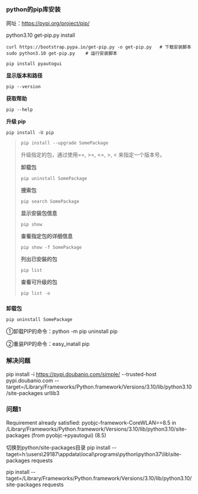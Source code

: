 ### python的pip库安装

网址：https://pypi.org/project/pip/

python3.10 get-pip.py install

```
curl https://bootstrap.pypa.io/get-pip.py -o get-pip.py   # 下载安装脚本
sudo python3.10 get-pip.py    # 运行安装脚本
```

```
pip install pyautogui
```

**显示版本和路径**

```
pip --version
```

**获取帮助**

```
pip --help
```

**升级 pip**

```
pip install -U pip
```

> ```
> pip install --upgrade SomePackage
> ```
>
> 升级指定的包，通过使用==, >=, <=, >, < 来指定一个版本号。
>
> **卸载包**
>
> ```
> pip uninstall SomePackage
> ```
>
> **搜索包**
>
> ```
> pip search SomePackage
> ```
>
> **显示安装包信息**
>
> ```
> pip show 
> ```
>
> **查看指定包的详细信息**
>
> ```
> pip show -f SomePackage
> ```
>
> **列出已安装的包**
>
> ```
> pip list
> ```
>
> **查看可升级的包**
>
> ```
> pip list -o
> ```
>
> ### 

**卸载包**

```
pip uninstall SomePackage
```

①卸载PIP的命令：python -m pip uninstall pip

②重装PIP的命令：easy_inatall pip

### 解决问题

pip install  -i https://pypi.doubanio.com/simple/  --trusted-host pypi.doubanio.com    --target=/Library/Frameworks/Python.framework/Versions/3.10/lib/python3.10/site-packages    urllib3

### 问题1

Requirement already satisfied: pyobjc-framework-CoreWLAN==8.5 in /Library/Frameworks/Python.framework/Versions/3.10/lib/python3.10/site-packages (from pyobjc->pyautogui) (8.5)

切换到python/site-packages目录                                     pip install --taget=h:\users\29187\appdata\local\programs\python\python37\lib\site-packages requests

pip install --taget=/Library/Frameworks/Python.framework/Versions/3.10/lib/python3.10/site-packages requests

